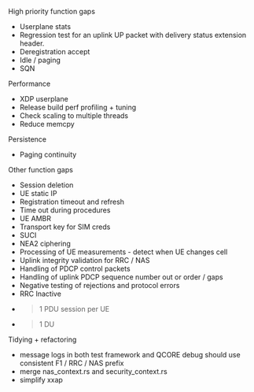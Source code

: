 High priority function gaps
- Userplane stats
- Regression test for an uplink UP packet with delivery status extension header.
- Deregistration accept
- Idle / paging
- SQN

Performance
- XDP userplane
- Release build perf profiling + tuning
- Check scaling to multiple threads
- Reduce memcpy

Persistence
- Paging continuity

Other function gaps
- Session deletion
- UE static IP
- Registration timeout and refresh
- Time out during procedures
- UE AMBR
- Transport key for SIM creds
- SUCI
- NEA2 ciphering
- Processing of UE measurements - detect when UE changes cell
- Uplink integrity validation for RRC / NAS
- Handling of PDCP control packets
- Handling of uplink PDCP sequence number out or order / gaps
- Negative testing of rejections and protocol errors
- RRC Inactive
- >1 PDU session per UE
- >1 DU

Tidying + refactoring
- message logs in both test framework and QCORE debug should use consistent F1 / RRC / NAS prefix
- merge nas_context.rs and security_context.rs
- simplify xxap 
